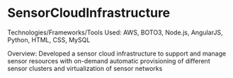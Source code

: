 # SensorCloudInfrastructure

Technologies/Frameworks/Tools Used: AWS, BOTO3, Node.js, AngularJS, Python, HTML, CSS, MySQL


Overview: Developed a sensor cloud infrastructure to support and manage sensor resources with on-demand automatic
provisioning of different sensor clusters and virtualization of sensor networks
